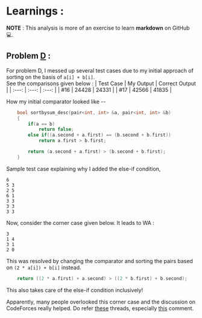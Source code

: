 # Learnings :  
**NOTE** : This analysis is more of an exercise to learn **markdown** on GitHub :computer:.  

## Problem [D](https://atcoder.jp/contests/abc187/tasks/abc187_d) :

For problem D, I messed up several test cases due to my initial approach of sorting on the basis of `a[i] + b[i]`.  
See the comparisons given below :
| Test Case | My Output | Correct Output |
| :---:     |   :---:   |      :---:     |
|  #16  | 24428     | 24331    |
|  #17  | 42566     | 41835    |

How my initial comparator looked like --
```Cpp
	bool sortbysum_desc(pair<int, int> &a, pair<int, int> &b)
	{
		if(a == b)
			return false;
		else if((a.second + a.first) == (b.second + b.first))
			return a.first > b.first;

		return (a.second + a.first) > (b.second + b.first);
	}
```
Sample test case explaining why I added the else-if condition,
```
6
5 3 
2 5
6 1
3 3
3 3
3 3 
```


Now, consider the corner case given below. It leads to WA :
```
3
1 4
3 1
2 0
```

This was resolved by changing the comparator and sorting the pairs based on `(2 * a[i]) + b[i]` instead.
```Cpp
	return ((2 * a.first) + a.second) > ((2 * b.first) + b.second);
``` 
This also takes care of the else-if condition inclusively!

Apparently, many people overlooked this corner case and the discussion on CodeForces really helped.
Do refer [these](https://codeforces.com/blog/entry/86254?#comment-742051) threads, especially [this](https://codeforces.com/blog/entry/86254?#comment-742102) comment.